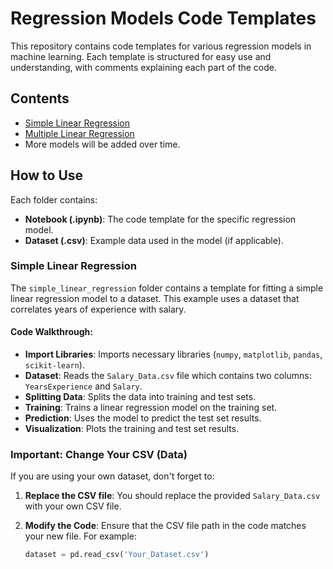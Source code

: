 # Regression Models Code Templates

This repository contains code templates for various regression models in machine learning. Each template is structured for easy use and understanding, with comments explaining each part of the code.

## Contents

- [Simple Linear Regression](#simple-linear-regression)
- [Multiple Linear Regression](#multiple-linear-regression)
- More models will be added over time.

## How to Use

Each folder contains:
- **Notebook (.ipynb)**: The code template for the specific regression model.
- **Dataset (.csv)**: Example data used in the model (if applicable).

### Simple Linear Regression

The `simple_linear_regression` folder contains a template for fitting a simple linear regression model to a dataset. This example uses a dataset that correlates years of experience with salary.

#### Code Walkthrough:

- **Import Libraries**: Imports necessary libraries (`numpy`, `matplotlib`, `pandas`, `scikit-learn`).
- **Dataset**: Reads the `Salary_Data.csv` file which contains two columns: `YearsExperience` and `Salary`.
- **Splitting Data**: Splits the data into training and test sets.
- **Training**: Trains a linear regression model on the training set.
- **Prediction**: Uses the model to predict the test set results.
- **Visualization**: Plots the training and test set results.

### Important: Change Your CSV (Data)

If you are using your own dataset, don't forget to:
1. **Replace the CSV file**: You should replace the provided `Salary_Data.csv` with your own CSV file.
2. **Modify the Code**: Ensure that the CSV file path in the code matches your new file. For example:
   
   ```python
   dataset = pd.read_csv('Your_Dataset.csv')

